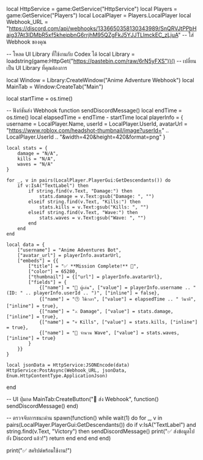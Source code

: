 local HttpService = game:GetService("HttpService")
local Players = game:GetService("Players")
local LocalPlayer = Players.LocalPlayer
local Webhook_URL = "https://discord.com/api/webhooks/1336650358130343989/SnQRVJtPPbHaig37At3lDMbR5xf5kheipbnG6rrjhM95QZgFkJ5YJJTLlmckEC_zLjuA" -- ใส่ Webhook ของคุณ

-- โหลด UI Library ที่ใช้งานกับ Codex ได้
local Library = loadstring(game:HttpGet("https://pastebin.com/raw/6rN5yFXS"))() -- เปลี่ยนเป็น UI Library ที่คุณต้องการ

local Window = Library:CreateWindow("Anime Adventure Webhook")
local MainTab = Window:CreateTab("Main")

local startTime = os.time()

-- ฟังก์ชันส่ง Webhook
function sendDiscordMessage()
    local endTime = os.time()
    local elapsedTime = endTime - startTime
    local playerInfo = {
        username = LocalPlayer.Name,
        userId = LocalPlayer.UserId,
        avatarUrl = "https://www.roblox.com/headshot-thumbnail/image?userId=" .. LocalPlayer.UserId .. "&width=420&height=420&format=png"
    }

    local stats = {
        damage = "N/A",
        kills = "N/A",
        waves = "N/A"
    }

    for _, v in pairs(LocalPlayer.PlayerGui:GetDescendants()) do
        if v:IsA("TextLabel") then
            if string.find(v.Text, "Damage:") then
                stats.damage = v.Text:gsub("Damage: ", "")
            elseif string.find(v.Text, "Kills:") then
                stats.kills = v.Text:gsub("Kills: ", "")
            elseif string.find(v.Text, "Wave:") then
                stats.waves = v.Text:gsub("Wave: ", "")
            end
        end
    end

    local data = {
        ["username"] = "Anime Adventures Bot",
        ["avatar_url"] = playerInfo.avatarUrl,
        ["embeds"] = {{
            ["title"] = "✅ **Mission Complete!** 🎉",
            ["color"] = 65280,
            ["thumbnail"] = {["url"] = playerInfo.avatarUrl},
            ["fields"] = {
                {["name"] = "👤 ผู้เล่น", ["value"] = playerInfo.username .. " (ID: " .. playerInfo.userId .. ")", ["inline"] = false},
                {["name"] = "🕒 ใช้เวลา", ["value"] = elapsedTime .. " วินาที", ["inline"] = true},
                {["name"] = "⚔️ Damage", ["value"] = stats.damage, ["inline"] = true},
                {["name"] = "💀 Kills", ["value"] = stats.kills, ["inline"] = true},
                {["name"] = "🌊 จำนวน Wave", ["value"] = stats.waves, ["inline"] = true}
            }
        }}
    }

    local jsonData = HttpService:JSONEncode(data)
    HttpService:PostAsync(Webhook_URL, jsonData, Enum.HttpContentType.ApplicationJson)
end

-- UI ปุ่มกด
MainTab:CreateButton("📩 ส่ง Webhook", function()
    sendDiscordMessage()
end)

-- ตรวจจับการชนะด่าน
spawn(function()
    while wait(1) do
        for _, v in pairs(LocalPlayer.PlayerGui:GetDescendants()) do
            if v:IsA("TextLabel") and string.find(v.Text, "Victory") then
                sendDiscordMessage()
                print("✅ ส่งข้อมูลไปยัง Discord แล้ว!")
                return
            end
        end
    end
end)

print("✅ สคริปต์พร้อมใช้งาน!")

